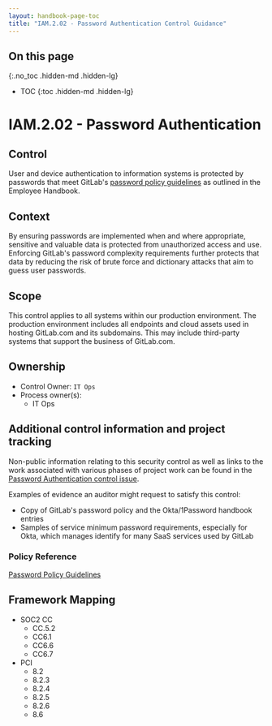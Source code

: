 ```yaml
---
layout: handbook-page-toc
title: "IAM.2.02 - Password Authentication Control Guidance"
---
```


## On this page
{:.no_toc .hidden-md .hidden-lg}

- TOC
{:toc .hidden-md .hidden-lg}

# IAM.2.02 - Password Authentication

## Control
User and device authentication to information systems is protected by passwords that meet GitLab's [password policy guidelines](/handbook/security/#gitlab-password-policy-guidelines) as outlined in the Employee Handbook.

## Context

By ensuring passwords are implemented when and where appropriate, sensitive and valuable data is protected from unauthorized access and use. Enforcing GitLab's password complexity requirements further protects that data by reducing the risk of brute force and dictionary attacks that aim to guess user passwords.

## Scope

This control applies to all systems within our production environment. The production environment includes all endpoints and cloud assets used in hosting GitLab.com and its subdomains. This may include third-party systems that support the business of GitLab.com.

## Ownership

* Control Owner: `IT Ops`
* Process owner(s): 
    * IT Ops

## Additional control information and project tracking

Non-public information relating to this security control as well as links to the work associated with various phases of project work can be found in the [Password Authentication control issue](https://gitlab.com/gitlab-com/gl-security/security-assurance/sec-compliance/compliance/issues/813).

Examples of evidence an auditor might request to satisfy this control:

* Copy of GitLab's password policy and the Okta/1Password handbook entries
* Samples of service minimum password requirements, especially for Okta, which manages identify for many SaaS services used by GitLab

### Policy Reference

[Password Policy Guidelines](/handbook/security/#gitlab-password-policy-guidelines)

## Framework Mapping

* SOC2 CC
  * CC.5.2
  * CC6.1
  * CC6.6
  * CC6.7
* PCI
  * 8.2
  * 8.2.3
  * 8.2.4
  * 8.2.5
  * 8.2.6
  * 8.6
